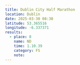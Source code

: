 ```yaml
---
title: Dublin City Half Marathon
location: Dublin
date: 2025-03-30 08:30
latitude: 53.365516 
longitude: -6.337371
results:
  - place: 8
    name: ND
    time: 1.10.39
    category: FS
    note: 
---
```

